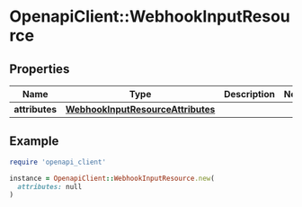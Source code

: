 # OpenapiClient::WebhookInputResource

## Properties

| Name | Type | Description | Notes |
| ---- | ---- | ----------- | ----- |
| **attributes** | [**WebhookInputResourceAttributes**](WebhookInputResourceAttributes.md) |  |  |

## Example

```ruby
require 'openapi_client'

instance = OpenapiClient::WebhookInputResource.new(
  attributes: null
)
```

